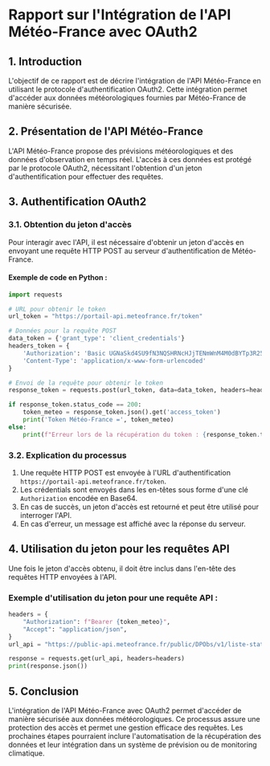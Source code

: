 # Rapport sur l'Intégration de l'API Météo-France avec OAuth2

## 1. Introduction

L'objectif de ce rapport est de décrire l'intégration de l'API Météo-France en utilisant le protocole d'authentification OAuth2. Cette intégration permet d'accéder aux données météorologiques fournies par Météo-France de manière sécurisée.

## 2. Présentation de l'API Météo-France

L'API Météo-France propose des prévisions météorologiques et des données d'observation en temps réel. L'accès à ces données est protégé par le protocole OAuth2, nécessitant l'obtention d'un jeton d'authentification pour effectuer des requêtes.

## 3. Authentification OAuth2

### 3.1. Obtention du jeton d'accès

Pour interagir avec l'API, il est nécessaire d'obtenir un jeton d'accès en envoyant une requête HTTP POST au serveur d'authentification de Météo-France.

#### Exemple de code en Python :

```python
import requests

# URL pour obtenir le token
url_token = "https://portail-api.meteofrance.fr/token"

# Données pour la requête POST
data_token = {'grant_type': 'client_credentials'}
headers_token = {
    'Authorization': 'Basic UGNaSkd4SU9fN3NQSHRNcHJjTENmWnM4M0dBYTp3R25PV1BmM1JkTHlNM2tyWGZQOTdGdFRjajBh',
    'Content-Type': 'application/x-www-form-urlencoded'
}

# Envoi de la requête pour obtenir le token
response_token = requests.post(url_token, data=data_token, headers=headers_token)

if response_token.status_code == 200:
    token_meteo = response_token.json().get('access_token')
    print('Token Météo-France =', token_meteo)
else:
    print(f"Erreur lors de la récupération du token : {response_token.text}")
```

### 3.2. Explication du processus

1. Une requête HTTP POST est envoyée à l'URL d'authentification `https://portail-api.meteofrance.fr/token`.
2. Les crédentials sont envoyés dans les en-têtes sous forme d'une clé `Authorization` encodée en Base64.
3. En cas de succès, un jeton d'accès est retourné et peut être utilisé pour interroger l'API.
4. En cas d'erreur, un message est affiché avec la réponse du serveur.

## 4. Utilisation du jeton pour les requêtes API

Une fois le jeton d'accès obtenu, il doit être inclus dans l'en-tête des requêtes HTTP envoyées à l'API.

### Exemple d'utilisation du jeton pour une requête API :

```python
headers = {
    "Authorization": f"Bearer {token_meteo}",
    "Accept": "application/json",
}
url_api = "https://public-api.meteofrance.fr/public/DPObs/v1/liste-stations"

response = requests.get(url_api, headers=headers)
print(response.json())
```

## 5. Conclusion

L'intégration de l'API Météo-France avec OAuth2 permet d'accéder de manière sécurisée aux données météorologiques. Ce processus assure une protection des accès et permet une gestion efficace des requêtes. Les prochaines étapes pourraient inclure l'automatisation de la récupération des données et leur intégration dans un système de prévision ou de monitoring climatique.

